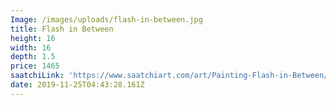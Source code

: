 ```yaml
---
Image: /images/uploads/flash-in-between.jpg
title: Flash in Between
height: 16
width: 16
depth: 1.5
price: 1465
saatchiLink: 'https://www.saatchiart.com/art/Painting-Flash-in-Between/189576/4139039/view'
date: 2019-11-25T04:43:28.161Z
---
```


